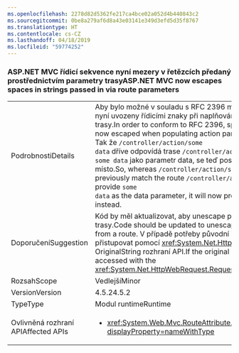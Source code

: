 ```yaml
---
ms.openlocfilehash: 2278d82d5362fe217ca4bce02a052d4b440843c2
ms.sourcegitcommit: 0be8a279af6d8a43e03141e349d3efd5d35f8767
ms.translationtype: HT
ms.contentlocale: cs-CZ
ms.lasthandoff: 04/18/2019
ms.locfileid: "59774252"
---
```

### <a name="aspnet-mvc-now-escapes-spaces-in-strings-passed-in-via-route-parameters"></a><span data-ttu-id="c9bf1-101">ASP.NET MVC řídicí sekvence nyní mezery v řetězcích předaný prostřednictvím parametry trasy</span><span class="sxs-lookup"><span data-stu-id="c9bf1-101">ASP.NET MVC now escapes spaces in strings passed in via route parameters</span></span>

|   |   |
|---|---|
|<span data-ttu-id="c9bf1-102">Podrobnosti</span><span class="sxs-lookup"><span data-stu-id="c9bf1-102">Details</span></span>|<span data-ttu-id="c9bf1-103">Aby bylo možné v souladu s RFC 2396 mezery v trasy cesty jsou nyní uvozeny řídicími znaky při naplňování parametry akce z trasy.</span><span class="sxs-lookup"><span data-stu-id="c9bf1-103">In order to conform to RFC 2396, spaces in route paths are now escaped when populating action parameters from a route.</span></span> <span data-ttu-id="c9bf1-104">Tak že <code>/controller/action/some data</code> dříve odpovídá trase <code>/controller/action/{data}</code> a poskytují <code>some data</code> jako parametr data, se teď poskytují <code>some%20data</code> místo.</span><span class="sxs-lookup"><span data-stu-id="c9bf1-104">So, whereas  <code>/controller/action/some data</code> would previously match the route <code>/controller/action/{data}</code> and provide <code>some data</code> as the data parameter, it will now provide <code>some%20data</code> instead.</span></span>|
|<span data-ttu-id="c9bf1-105">Doporučení</span><span class="sxs-lookup"><span data-stu-id="c9bf1-105">Suggestion</span></span>|<span data-ttu-id="c9bf1-106">Kód by měl aktualizovat, aby unescape parametry řetězce z trasy.</span><span class="sxs-lookup"><span data-stu-id="c9bf1-106">Code should be updated to unescape string parameters from a route.</span></span> <span data-ttu-id="c9bf1-107">V případě potřeby původní identifikátor URI lze přistupovat pomocí <xref:System.Net.HttpWebRequest.RequestUri>. OriginalString rozhraní API.</span><span class="sxs-lookup"><span data-stu-id="c9bf1-107">If the original URI is needed, it can be accessed with the <xref:System.Net.HttpWebRequest.RequestUri>.OriginalString API.</span></span>|
|<span data-ttu-id="c9bf1-108">Rozsah</span><span class="sxs-lookup"><span data-stu-id="c9bf1-108">Scope</span></span>|<span data-ttu-id="c9bf1-109">Vedlejší</span><span class="sxs-lookup"><span data-stu-id="c9bf1-109">Minor</span></span>|
|<span data-ttu-id="c9bf1-110">Version</span><span class="sxs-lookup"><span data-stu-id="c9bf1-110">Version</span></span>|<span data-ttu-id="c9bf1-111">4.5.2</span><span class="sxs-lookup"><span data-stu-id="c9bf1-111">4.5.2</span></span>|
|<span data-ttu-id="c9bf1-112">Type</span><span class="sxs-lookup"><span data-stu-id="c9bf1-112">Type</span></span>|<span data-ttu-id="c9bf1-113">Modul runtime</span><span class="sxs-lookup"><span data-stu-id="c9bf1-113">Runtime</span></span>|
|<span data-ttu-id="c9bf1-114">Ovlivněná rozhraní API</span><span class="sxs-lookup"><span data-stu-id="c9bf1-114">Affected APIs</span></span>|<ul><li><xref:System.Web.Mvc.RouteAttribute.%23ctor(System.String)?displayProperty=nameWithType></li></ul>|
